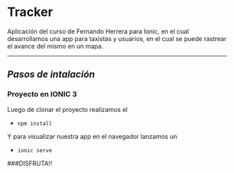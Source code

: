 # Tracker 

Aplicación del curso de Fernando Herrera para Ionic, en el cual desarrollamos una app para taxistas y usuarios, en el cual 
se puede rastrear el avance del mismo en un mapa.

***
## *Pasos de intalación*

### Proyecto  en IONIC 3
Luego de clonar el proyecto realizamos el 

* `npm install`

Y para visualizar nuestra app en el navegador lanzamos un 
* `ionic serve`


###DISFRUTA!!


